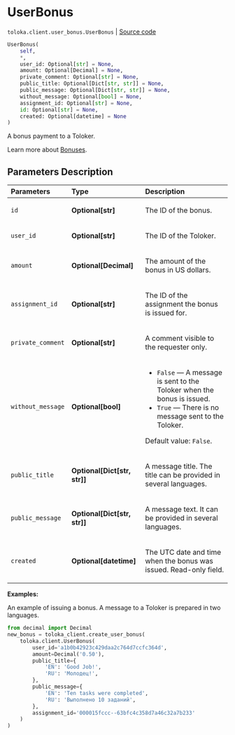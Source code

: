 # UserBonus
`toloka.client.user_bonus.UserBonus` | [Source code](https://github.com/Toloka/toloka-kit/blob/v1.2.1/src/client/user_bonus.py#L17)

```python
UserBonus(
    self,
    *,
    user_id: Optional[str] = None,
    amount: Optional[Decimal] = None,
    private_comment: Optional[str] = None,
    public_title: Optional[Dict[str, str]] = None,
    public_message: Optional[Dict[str, str]] = None,
    without_message: Optional[bool] = None,
    assignment_id: Optional[str] = None,
    id: Optional[str] = None,
    created: Optional[datetime] = None
)
```

A bonus payment to a Toloker.


Learn more about [Bonuses](https://toloka.ai/docs/guide/bonus/).

## Parameters Description

| Parameters | Type | Description |
| :----------| :----| :-----------|
`id`|**Optional\[str\]**|<p>The ID of the bonus.</p>
`user_id`|**Optional\[str\]**|<p>The ID of the Toloker.</p>
`amount`|**Optional\[Decimal\]**|<p>The amount of the bonus in US dollars.</p>
`assignment_id`|**Optional\[str\]**|<p>The ID of the assignment the bonus is issued for.</p>
`private_comment`|**Optional\[str\]**|<p>A comment visible to the requester only.</p>
`without_message`|**Optional\[bool\]**|<ul> <li>`False` — A message is sent to the Toloker when the bonus is issued.</li> <li>`True` — There is no message sent to the Toloker.</li> </ul> <p></p><p>Default value: `False`.</p>
`public_title`|**Optional\[Dict\[str, str\]\]**|<p>A message title. The title can be provided in several languages.</p>
`public_message`|**Optional\[Dict\[str, str\]\]**|<p>A message text. It can be provided in several languages.</p>
`created`|**Optional\[datetime\]**|<p>The UTC date and time when the bonus was issued. Read-only field.</p>

**Examples:**

An example of issuing a bonus. A message to a Toloker is prepared in two languages.

```python
from decimal import Decimal
new_bonus = toloka_client.create_user_bonus(
    toloka.client.UserBonus(
        user_id='a1b0b42923c429daa2c764d7ccfc364d',
        amount=Decimal('0.50'),
        public_title={
            'EN': 'Good Job!',
            'RU': 'Молодец!',
        },
        public_message={
            'EN': 'Ten tasks were completed',
            'RU': 'Выполнено 10 заданий',
        },
        assignment_id='000015fccc--63bfc4c358d7a46c32a7b233'
    )
)
```
